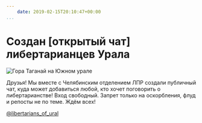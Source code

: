 ```yaml
---
    date: 2019-02-15T20:10:47+00:00
...
```


# Создан [открытый чат] либертарианцев Урала

![Гора Тагана​й на Южном урале](https://telegra.ph/file/dc9a0f23ce6df38adac11.jpg)

Друзья! Мы вместе с Челябинским отделением ЛПР создали публичный чат, куда может добавиться любой, кто хочет поговорить о либертарианстве! Вход свободный. Запрет только на оскорбления, флуд и репосты не по теме. Ждём всех!

[@libertarians_of_ural](https://t.me/libertarians_of_ural)